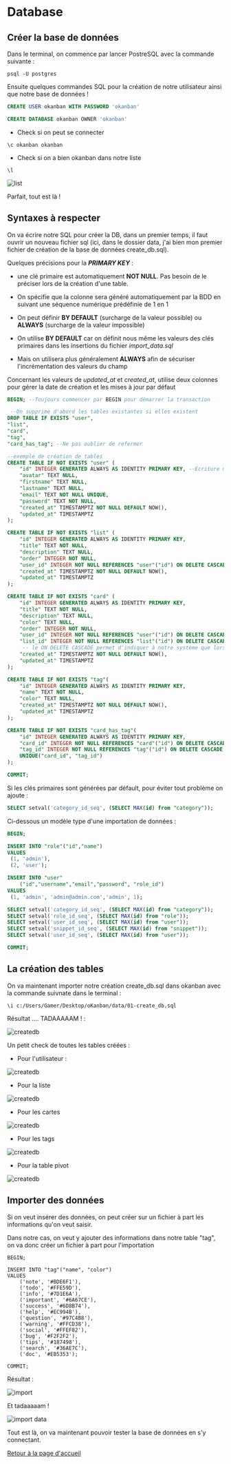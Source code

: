 # Database

## Créer la base de données

Dans le terminal, on commence par lancer PostreSQL avec la commande suivante :

```shell
psql -U postgres
```
Ensuite quelques commandes SQL pour la création de notre utilisateur ainsi que notre base de données !

```sql
CREATE USER okanban WITH PASSWORD 'okanban'
```

```sql
CREATE DATABASE okanban OWNER 'okanban'
```

- Check si on peut se connecter

```shell
\c okanban okanban
```
- Check si on a bien okanban dans notre liste

```shell
\l
```
![list](./images/list_pg.png)

Parfait, tout est là !

## Syntaxes à respecter

On va écrire notre SQL pour créer la DB, dans un premier temps, il faut ouvrir un nouveau fichier sql (ici, dans le dossier data, j'ai bien mon premier fichier de création de la base de données create_db.sql).

Quelques précisions pour la ***PRIMARY KEY*** :

- une clé primaire est automatiquement **NOT NULL**. Pas besoin de le préciser lors de la création d'une table.

- On spécifie que la colonne sera généré automatiquement par la BDD en suivant une séquence numérique prédéfinie de 1 en 1

- On peut définir **BY DEFAULT** (surcharge de la valeur possible) ou **ALWAYS** (surcharge de la valeur impossible)

- On utilise **BY DEFAULT** car on définit nous même les valeurs des clés primaires dans les insertions du fichier *import_data.sql*

- Mais on utilisera plus généralement **ALWAYS** afin de sécuriser l'incrémentation des valeurs du champ

Concernant les valeurs de *updated_at* et *created_at*, utilise deux colonnes pour gérer la date de création et les mises à jour par défaut 

```sql
BEGIN; --Toujours commencer par BEGIN pour démarrer la transaction

 --On supprime d'abord les tables existantes si elles existent
DROP TABLE IF EXISTS "user",
"list",
"card",
"tag",
"card_has_tag"; --Ne pas oublier de refermer

--exemple de création de tables
CREATE TABLE IF NOT EXISTS "user" (
    "id" INTEGER GENERATED ALWAYS AS IDENTITY PRIMARY KEY, --Ecriture moderne
    "avatar" TEXT NULL,
    "firstname" TEXT NULL,
    "lastname" TEXT NULL,
    "email" TEXT NOT NULL UNIQUE,
    "password" TEXT NOT NULL,
    "created_at" TIMESTAMPTZ NOT NULL DEFAULT NOW(),
    "updated_at" TIMESTAMPTZ
);

CREATE TABLE IF NOT EXISTS "list" (
    "id" INTEGER GENERATED ALWAYS AS IDENTITY PRIMARY KEY,
    "title" TEXT NOT NULL,
    "description" TEXT NULL,
    "order" INTEGER NOT NULL,
    "user_id" INTEGER NOT NULL REFERENCES "user"("id") ON DELETE CASCADE,
    "created_at" TIMESTAMPTZ NOT NULL DEFAULT NOW(),
    "updated_at" TIMESTAMPTZ
);

CREATE TABLE IF NOT EXISTS "card" (
    "id" INTEGER GENERATED ALWAYS AS IDENTITY PRIMARY KEY,
    "title" TEXT NOT NULL,
    "description" TEXT NULL,
    "color" TEXT NULL,
    "order" INTEGER NOT NULL,
    "user_id" INTEGER NOT NULL REFERENCES "user"("id") ON DELETE CASCADE,
    "list_id" INTEGER NOT NULL REFERENCES "list"("id") ON DELETE CASCADE,
     -- le ON DELETE CASCADE permet d'indiquer à notre système que lorsqu'une List est supprimée, on supprime les cartes associées. S'il n'est pas présent, nous aurons une erreur à la suppression de la liste
    "created_at" TIMESTAMPTZ NOT NULL DEFAULT NOW(),
    "updated_at" TIMESTAMPTZ
);

CREATE TABLE IF NOT EXISTS "tag"(
    "id" INTEGER GENERATED ALWAYS AS IDENTITY PRIMARY KEY,
    "name" TEXT NOT NULL,
    "color" TEXT NULL,
    "created_at" TIMESTAMPTZ NOT NULL DEFAULT NOW(),
    "updated_at" TIMESTAMPTZ
);

CREATE TABLE IF NOT EXISTS "card_has_tag"(
    "id" INTEGER GENERATED ALWAYS AS IDENTITY PRIMARY KEY,
    "card_id" INTEGER NOT NULL REFERENCES "card"("id") ON DELETE CASCADE,
    "tag_id" INTEGER NOT NULL REFERENCES "tag"("id") ON DELETE CASCADE,
    UNIQUE("card_id", "tag_id")
);

COMMIT;
```

Si les clés primaires sont générées par défault, pour éviter tout problème on ajoute :

```sql
SELECT setval('category_id_seq', (SELECT MAX(id) from "category"));
```

Ci-dessous un modèle type d'une importation de données :

```sql
BEGIN;

INSERT INTO "role"("id","name")
VALUES 
 (1, 'admin'), 
 (2, 'user');

INSERT INTO "user"
    ("id","username","email","password", "role_id")
VALUES 
 (1, 'admin', 'admin@admin.com','admin', 1);

SELECT setval('category_id_seq', (SELECT MAX(id) from "category"));
SELECT setval('role_id_seq', (SELECT MAX(id) from "role"));
SELECT setval('user_id_seq', (SELECT MAX(id) from "user"));
SELECT setval('snippet_id_seq', (SELECT MAX(id) from "snippet"));
SELECT setval('user_id_seq', (SELECT MAX(id) from "user"));

COMMIT;
```

## La création des tables 

On va maintenant importer notre création create_db.sql dans okanban avec la commande suivnate dans le terminal :

```shell
\i c:/Users/Gamer/Desktop/oKanban/data/01-create_db.sql 
```

Résultat .... TADAAAAAM ! : 

![createdb](./images/createdb.png)

Un petit check de toutes les tables créées :

- Pour l'utilisateur :

![createdb](./images/user.png)

- Pour la liste

![createdb](./images/list.png)

- Pour les cartes

![createdb](./images/card.png)

- Pour les tags

![createdb](./images/tag.png)

- Pour la table pivot

![createdb](./images/card_has_tag.png)


## Importer des données 

Si on veut insérer des données, on peut créer sur un fichier à part les informations qu'on veut saisir.

Dans notre cas, on veut y ajouter des informations dans notre table "tag", on va donc créer un fichier à part pour l'importation

```shell
BEGIN;

INSERT INTO "tag"("name", "color")
VALUES
    ('note', '#BDE6F1'),
    ('todo', '#FFE59D'),
    ('info', '#7D1E6A'),
    ('important', '#6A67CE'),
    ('success', '#6D8B74'),
    ('help', '#EC994B'),
    ('question', '#97C4B8'),
    ('warning', '#FFCD38'),
    ('social', '#FFEF82'),
    ('bug', '#F2F2F2'),
    ('tips', '#187498'),
    ('search', '#36AE7C'),
    ('doc', '#EB5353');

COMMIT;
```

Résultat :

![import](./images/import.png)

Et tadaaaaam !

![import data](./images/import_data.png)

Tout est là, on va maintenant pouvoir tester la base de données en s'y connectant.


[Retour à la page d'accueil](/README.md)